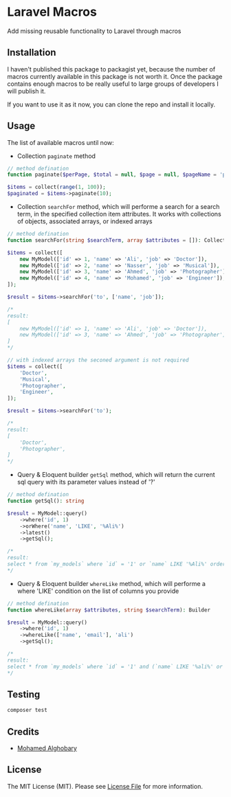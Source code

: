 # Laravel Macros

Add missing reusable functionality to Laravel through macros

## Installation

I haven't published this package to packagist yet, because the number of macros currently available in this package is not worth it.
Once the package contains enough macros to be really useful to large groups of developers I will publish it.

If you want to use it as it now, you can clone the repo and install it locally.

## Usage

The list of available macros until now:

-   Collection `paginate` method

```php
// method defination
function paginate($perPage, $total = null, $page = null, $pageName = 'page'): LengthAwarePaginator
```

```php
$items = collect(range(1, 100));
$paginated = $items->paginate(10);
```

-   Collection `searchFor` method, which will performe a search for a search term, in the specified collection item attributes. It works with collections of objects, associated arrays, or indexed arrays

```php
// method defination
function searchFor(string $searchTerm, array $attributes = []): Collection
```

```php
$items = collect([
    new MyModel(['id' => 1, 'name' => 'Ali', 'job' => 'Doctor']),
    new MyModel(['id' => 2, 'name' => 'Nasser', 'job' => 'Musical']),
    new MyModel(['id' => 3, 'name' => 'Ahmed', 'job' => 'Photographer']),
    new MyModel(['id' => 4, 'name' => 'Mohamed', 'job' => 'Engineer']),
]);

$result = $items->searchFor('to', ['name', 'job']);

/*
result:
[
    new MyModel(['id' => 1, 'name' => 'Ali', 'job' => 'Doctor']),
    new MyModel(['id' => 3, 'name' => 'Ahmed', 'job' => 'Photographer']),
]
*/

// with indexed arrays the seconed argument is not required
$items = collect([
    'Doctor',
    'Musical',
    'Photographer',
    'Engineer',
]);

$result = $items->searchFor('to');

/*
result:
[
    'Doctor',
    'Photographer',
]
*/
```

-   Query & Eloquent builder `getSql` method, which will return the current sql query with its parameter values instead of '?'

```php
// method defination
function getSql(): string
```

```php
$result = MyModel::query()
    ->where('id', 1)
    ->orWhere('name', 'LIKE', '%Ali%')
    ->latest()
    ->getSql();

/*
result:
select * from `my_models` where `id` = '1' or `name` LIKE '%Ali%' order by `created_at` desc
*/
```

-   Query & Eloquent builder `whereLike` method, which will performe a where 'LIKE' condition on the list of columns you provide

```php
// method defination
function whereLike(array $attributes, string $searchTerm): Builder
```

```php
$result = MyModel::query()
    ->where('id', 1)
    ->whereLike(['name', 'email'], 'ali')
    ->getSql();

/*
result:
select * from `my_models` where `id` = '1' and (`name` LIKE '%ali%' or `email` LIKE '%ali%')
*/
```

## Testing

```bash
composer test
```

## Credits

-   [Mohamed Alghobary](https://github.com/m-alghobary)

## License

The MIT License (MIT). Please see [License File](LICENSE.md) for more information.
